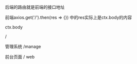 
后端的路由就是前端的接口地址

前端axios.get('/').then(res => {}) 中的res实际上是ctx.body的内容

ctx.body


/

管理系统
/manage


前台页面
/ web
